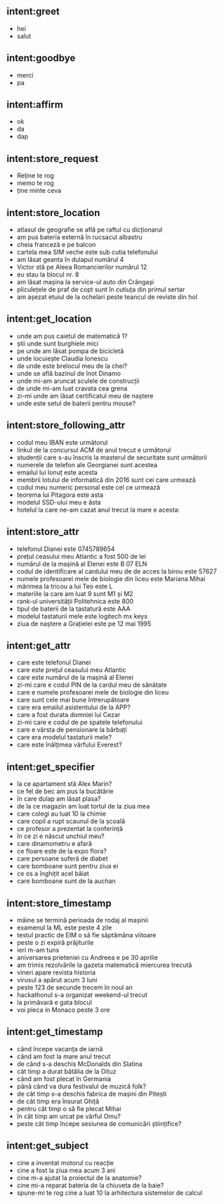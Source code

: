 ## intent:greet
- hei
- salut

## intent:goodbye
- merci
- pa

## intent:affirm
- ok
- da
- dap

## intent:store_request
- Reține te rog
- memo te rog
- ține minte ceva

## intent:store_location
- atlasul de geografie se află pe raftul cu dicționarul
- am pus bateria externă în rucsacul albastru
- cheia franceză e pe balcon
- cartela mea SIM veche este sub cutia telefonului
- am lăsat geanta în dulapul numărul 4
- Victor stă pe Aleea Romancierilor numărul 12
- eu stau la blocul nr. 8
- am lăsat mașina la service-ul auto din Crângași
- pliculețele de praf de copt sunt în cutiuța din primul sertar
- am așezat etuiul de la ochelari peste teancul de reviste din hol

## intent:get_location
- unde am pus caietul de matematică 1?
- știi unde sunt burghiele mici
- pe unde am lăsat pompa de bicicletă
- unde locuiește Claudia Ionescu
- de unde este brelocul meu de la chei?
- unde se află bazinul de înot Dinamo
- unde mi-am aruncat sculele de construcții
- de unde mi-am luat cravata cea grena
- zi-mi unde am lăsat certificatul meu de naștere
- unde este setul de baterii pentru mouse?

## intent:store_following_attr
- codul meu IBAN este următorul
- linkul de la concursul ACM de anul trecut e următorul
- studenții care s-au înscris la masterul de securitate sunt următorii
- numerele de telefon ale Georgianei sunt acestea
- emailul lui Ionuț este acesta
- membrii lotului de informatică din 2016 sunt cei care urmează
- codul meu numeric personal este cel ce urmează
- teorema lui Pitagora este asta
- modelul SSD-ului meu e ăsta
- hotelul la care ne-am cazat anul trecut la mare e acesta:

## intent:store_attr
- telefonul Dianei este 0745789654
- prețul ceasului meu Atlantic a fost 500 de lei
- numărul de la mașină al Elenei este B 07 ELN
- codul de identificare al cardului meu de de acces la birou este 57627
- numele profesoarei mele de biologie din liceu este Mariana Mihai
- mărimea la tricou a lui Teo este L
- materiile la care am luat 9 sunt M1 și M2
- rank-ul universității Politehnica este 800
- tipul de baterii de la tastatură este AAA
- modelul tastaturii mele este logitech mx keys
- ziua de naștere a Grațielei este pe 12 mai 1995

## intent:get_attr
- care este telefonul Dianei
- care este prețul ceasului meu Atlantic
- care este numărul de la mașină al Elenei
- zi-mi care e codul PIN de la cardul meu de sănătate
- care e numele profesoarei mele de biologie din liceu
- care sunt cele mai bune întrerupătoare
- care era emailul asistentului de la APP?
- care a fost durata domniei lui Cezar
- zi-mi care e codul de pe spatele telefonului
- care e vărsta de pensionare la bărbați
- care era modelul tastaturii mele?
- care este înălțimea vârfului Everest?

## intent:get_specifier
- la ce apartament stă Alex Marin?
- ce fel de bec am pus la bucătărie
- în care dulap am lăsat plasa?
- de la ce magazin am luat tortul de la ziua mea
- care colegi au luat 10 la chimie
- care copil a rupt scaunul de la școală
- ce profesor a prezentat la conferință
- în ce zi e născut unchiul meu?
- care dinamometru e afară
- ce floare este de la expo flora?
- care persoane suferă de diabet
- care bomboane sunt pentru ziua ei
- ce os a înghițit acel băiat
- care bomboane sunt de la auchan

## intent:store_timestamp
- mâine se termină perioada de rodaj al mașinii
- examenul la ML este peste 4 zile
- testul practic de EIM o să fie săptămâna viitoare
- peste o zi expiră prăjiturile
- ieri m-am tuns
- aniversarea prieteniei cu Andreea e pe 30 aprilie
- am trimis rezolvările la gazeta matematică miercurea trecută
- vineri apare revista historia
- virusul a apărut acum 3 luni
- peste 123 de secunde trecem în noul an
- hackathonul s-a organizat weekend-ul trecut
- la primăvară e gata blocul
- voi pleca in Monaco peste 3 ore

## intent:get_timestamp
- când începe vacanța de iarnă
- când am fost la mare anul trecut
- de când s-a deschis McDonalds din Slatina
- cât timp a durat bătălia de la Oituz
- când am fost plecat în Germania
- până când va dura festivalul de muzică folk?
- de cât timp s-a deschis fabrica de mașini din Pitești
- de cât timp era însurat Ghiță
- pentru cât timp o să fie plecat Mihai
- în cât timp am urcat pe vârful Omu?
- peste cât timp începe sesiunea de comunicări științifice?

## intent:get_subject
- cine a inventat motorul cu reacție
- cine a fost la ziua mea acum 3 ani
- cine m-a ajutat la proiectul de la anatomie?
- cine mi-a reparat bateria de la chiuveta de la baie?
- spune-mi te rog cine a luat 10 la arhitectura sistemelor de calcul
